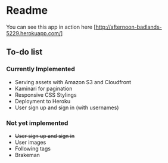 # Readme

You can see this app in action here [http://afternoon-badlands-5229.herokuapp.com/]

## To-do list

### Currently Implemented
+ Serving assets with Amazon S3 and Cloudfront
+ Kaminari for pagination
+ Responsive CSS Stylings
+ Deployment to Heroku
+ User sign up and sign in (with usernames)

### Not yet implemented
+ ~~User sign up and sign in~~
+ User images
+ Following tags
+ Brakeman